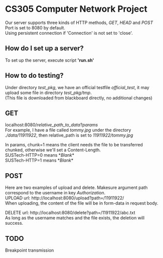 # CS305 Computer Network Project  

Our server supports three kinds of HTTP methods, *GET*, *HEAD* and *POST*  
Port is set to 8080 by default.  
Using persistent connection if 'Connection' is not set to 'close'.

## How do I set up a server?
To set up the server, execute script **'run.sh'**

## How to do testing?
Under directory *test_pkg*, we have an official testfile *official_test*, it may upload some file in directory *test_pkg/tmp*.  
(This file is downloaded from blackboard directly, no additional changes)

## GET
localhost:8080/*relative_path_to_data*?*params*  
For example, I have a file called *tommy.jpg* under the directory *./data/11911922*,
then relative_path is set to *11911922/tommy.jpg* 

In params, chunk=1 means the client needs the file to be transferred chunked, otherwise we'll set a Content-Length.  
SUSTech-HTTP=0 means \**Blank*\*  
SUSTech-HTTP=1 means \**Blank*\*

## POST
Here are two examples of upload and delete. Makesure argument path correspond to the username in key *Authorization*.  
UPLOAD url:
http://localhost:8080/upload?path=/11911922/  
When uploading, the content of the file will be in form-data in request body.

DELETE url:
http://localhost:8080/delete?path=/11911922/abc.txt  
As long as the username matches and the file exists, the deletion will success.



## TODO
Breakpoint transmission
